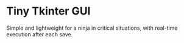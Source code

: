 # Tiny Tkinter GUI
Simple and lightweight for a ninja in critical situations, with real-time execution after each save.